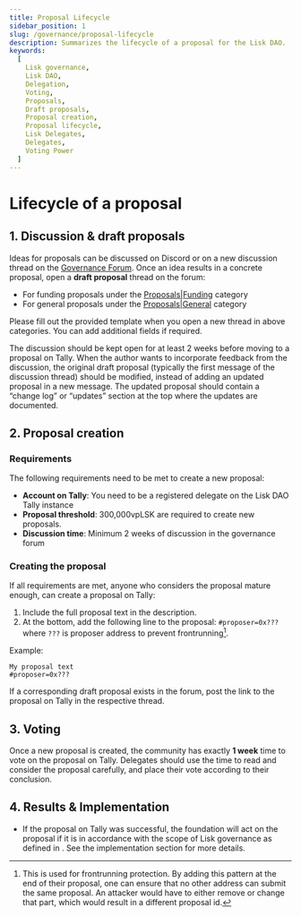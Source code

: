 ```yaml
---
title: Proposal Lifecycle
sidebar_position: 1
slug: /governance/proposal-lifecycle
description: Summarizes the lifecycle of a proposal for the Lisk DAO.
keywords:
  [
    Lisk governance,
    Lisk DAO,
    Delegation,
    Voting,
    Proposals,
    Draft proposals,
    Proposal creation,
    Proposal lifecycle,
    Lisk Delegates,
    Delegates,
    Voting Power
  ]
---
```


# Lifecycle of a proposal

## 1. Discussion & draft proposals
Ideas for proposals can be discussed on Discord or on a new discussion thread on the [Governance Forum](https://forum.lisk.com).
Once an idea results in a concrete proposal, open a **draft proposal** thread on the forum:

- For funding proposals under the [Proposals|Funding](https://forum.lisk.com/c/proposals/funding) category 
- For general proposals under the [Proposals|General](https://forum.lisk.com/c/proposals/general) category 

Please fill out the provided template when you open a new thread in above categories.
You can add additional fields if required.

The discussion should be kept open for at least 2 weeks before moving to a proposal on Tally.
When the author wants to incorporate feedback from the discussion, the original draft proposal (typically the first message of the discussion thread) should be modified, instead of adding an updated proposal in a new message. The updated proposal should contain a “change log” or “updates” section at the top where the updates are documented.

## 2. Proposal creation

### Requirements

The following requirements need to be met to create a new proposal:

- **Account on Tally**: You need to be a registered delegate on the Lisk DAO Tally instance
- **Proposal threshold**: 300,000vpLSK are required to create new proposals. 
- **Discussion time**: Minimum 2 weeks of discussion in the governance forum

### Creating the proposal
If all requirements are met, anyone who considers the proposal mature enough, can create a proposal on Tally:

1. Include the full proposal text in the description. 
2. At the bottom, add the following line to the proposal:
`#proposer=0x???` where `???` is proposer address to prevent frontrunning[^1].

Example:
```
My proposal text
#proposer=0x???
```

If a corresponding draft proposal exists in the forum, post the link to the proposal on Tally in the respective thread.

## 3. Voting
Once a new proposal is created, the community has exactly **1 week** time to vote on the proposal on Tally.
Delegates should use the time to read and consider the proposal carefully, and place their vote according to their conclusion.

## 4. Results & Implementation
- If the proposal on Tally was successful, the foundation will act on the proposal if it is in accordance with the scope of Lisk governance as defined in <TBD>. See the implementation section for more details.


[^1]: This is used for frontrunning protection. By adding this pattern at the end of their proposal, one can ensure that no other address can submit the same proposal. An attacker would have to either remove or change that part, which would result in a different proposal id.
